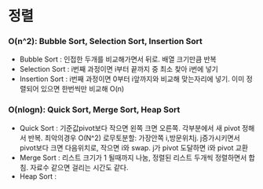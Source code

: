 # 정렬

### O(n^2): Bubble Sort, Selection Sort, Insertion Sort
-  Bubble Sort : 인접한 두개를 비교해가면서 뒤로. 배열 크기만큼 반복
-  Selection Sort : i번째 과정이면 i부터 끝까지 중 최소 찾아 i번에 넣기
-  Insertion Sort : i번째 과정이면 0부터 i앞까지와 비교해 맞는자리에 넣기. 이미 정렬되어 있으면 한번씩만 비교해 O(n)
 
### O(nlogn): Quick Sort, Merge Sort, Heap Sort
-  Quick Sort : 기준값pivot보다 작으면 왼쪽 크면 오른쪽. 각부분에서 새 pivot 정해서 반복. 최악의경우 O(N^2)
 				로무토분할: 가장안쪽 i,방문위치j. j증가시키면서 pivot보다 크면 다음위치로, 작으면 i와 swap. j가 pivot 도달하면 i와 pivot 교환
-  Merge Sort : 리스트 크기가 1 될때까지 나눔, 정렬된 리스트 두개씩 정렬하면서 합침. 자료수 같으면 걸리는 시간도 같다.
-  Heap Sort :


